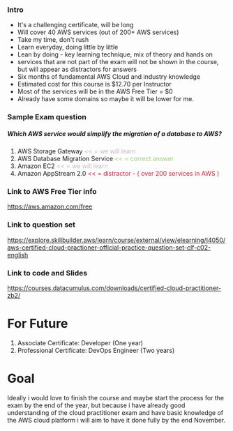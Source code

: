 

### Intro
- It's a challenging certificate, will be long
- Will cover 40 AWS services (out of 200+ AWS services)
- Take my time, don't rush
- Learn everyday, doing little by little
- Lean by doing - key learning technique, mix of theory and hands on
- services that are not part of the exam will not be shown in the course, but will appear as distractors for answers
- Six months of fundamental AWS Cloud and industry knowledge
- Estimated cost for this course is $12.70 per Instructor
- Most of the services will be in the AWS Free Tier = $0
- Already have some domains so maybe it will be lower for me.


### Sample Exam question
##### Which AWS service would simplify the migration of a database to AWS?
1. AWS Storage Gateway <span style="color:rgb(198, 180, 184)"><< = we will learn</span>
2. AWS Database Migration Service  <span style="color:rgb(162, 202, 113)"> << = correct answer</span> 
3. Amazon EC2 <span style="color:rgb(190, 190, 194)"><< = we will learn</span>
4. Amazon AppStream 2.0  <span style="color:rgb(199, 37, 62)"><< = distractor -  ( over 200 services in AWS )</span>

### Link to AWS Free Tier info
https://aws.amazon.com/free
### Link to question set
https://explore.skillbuilder.aws/learn/course/external/view/elearning/I4050/aws-certified-cloud-practioner-official-practice-question-set-clf-c02-english
### Link to code and Slides
https://courses.datacumulus.com/downloads/certified-cloud-practitioner-zb2/


# For Future 
1. Associate Certificate: Developer (One year)
2. Professional Certificate: DevOps Engineer (Two years)
# Goal
Ideally i would love to finish the course and maybe start the process for the exam by the end of the year, but because i have already good understanding of the cloud practitioner exam and have basic knowledge of the AWS cloud platform i will aim to have it done fully by the end November.